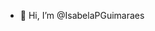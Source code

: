 - 👋 Hi, I’m @IsabelaPGuimaraes


<!---
IsabelaPGuimaraes/IsabelaPGuimaraes is a ✨ special ✨ repository because its `README.md` (this file) appears on your GitHub profile.
You can click the Preview link to take a look at your changes.
--->

